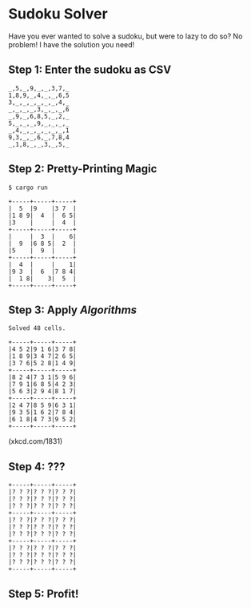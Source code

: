 # Sudoku Solver

Have you ever wanted to solve a sudoku,
but were to lazy to do so?
No problem! I have the solution you need!

## Step 1: Enter the sudoku as CSV
```
_,5,_,9,_,_,3,7,_
1,8,9,_,4,_,_,6,5
3,_,_,_,_,_,_,4,_
_,_,_,_,3,_,_,_,6
_,9,_,6,8,5,_,2,_
5,_,_,_,9,_,_,_,_
_,4,_,_,_,_,_,_,1
9,3,_,_,6,_,7,8,4
_,1,8,_,_,3,_,5,_
```

## Step 2: Pretty-Printing Magic
```
$ cargo run

+-----+-----+-----+
|  5  |9    |3 7  |
|1 8 9|  4  |  6 5|
|3    |     |  4  |
+-----+-----+-----+
|     |  3  |    6|
|  9  |6 8 5|  2  |
|5    |  9  |     |
+-----+-----+-----+
|  4  |     |    1|
|9 3  |  6  |7 8 4|
|  1 8|    3|  5  |
+-----+-----+-----+
```

## Step 3: Apply _Algorithms_
```
Solved 48 cells.

+-----+-----+-----+
|4 5 2|9 1 6|3 7 8|
|1 8 9|3 4 7|2 6 5|
|3 7 6|5 2 8|1 4 9|
+-----+-----+-----+
|8 2 4|7 3 1|5 9 6|
|7 9 1|6 8 5|4 2 3|
|5 6 3|2 9 4|8 1 7|
+-----+-----+-----+
|2 4 7|8 5 9|6 3 1|
|9 3 5|1 6 2|7 8 4|
|6 1 8|4 7 3|9 5 2|
+-----+-----+-----+
```
(xkcd.com/1831)

## Step 4: ???
```
+-----+-----+-----+
|? ? ?|? ? ?|? ? ?|
|? ? ?|? ? ?|? ? ?|
|? ? ?|? ? ?|? ? ?|
+-----+-----+-----+
|? ? ?|? ? ?|? ? ?|
|? ? ?|? ? ?|? ? ?|
|? ? ?|? ? ?|? ? ?|
+-----+-----+-----+
|? ? ?|? ? ?|? ? ?|
|? ? ?|? ? ?|? ? ?|
|? ? ?|? ? ?|? ? ?|
+-----+-----+-----+
```
## Step 5: Profit!


